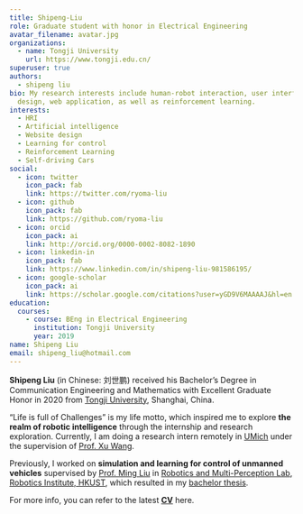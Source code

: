 ```yaml
---
title: Shipeng-Liu
role: Graduate student with honor in Electrical Engineering
avatar_filename: avatar.jpg
organizations:
  - name: Tongji University
    url: https://www.tongji.edu.cn/
superuser: true
authors:
  - shipeng liu
bio: My research interests include human-robot interaction, user interface
  design, web application, as well as reinforcement learning.
interests:
  - HRI
  - Artificial intelligence
  - Website design
  - Learning for control
  - Reinforcement Learning
  - Self-driving Cars
social:
  - icon: twitter
    icon_pack: fab
    link: https://twitter.com/ryoma-liu
  - icon: github
    icon_pack: fab
    link: https://github.com/ryoma-liu
  - icon: orcid
    icon_pack: ai
    link: http://orcid.org/0000-0002-8082-1890
  - icon: linkedin-in
    icon_pack: fab
    link: https://www.linkedin.com/in/shipeng-liu-981586195/
  - icon: google-scholar
    icon_pack: ai
    link: https://scholar.google.com/citations?user=yGD9V6MAAAAJ&hl=en
education:
  courses:
    - course: BEng in Electrical Engineering
      institution: Tongji University
      year: 2019
name: Shipeng Liu
email: shipeng_liu@hotmail.com
---
```

**Shipeng Liu** (in Chinese: 刘世鹏)  received his Bachelor’s Degree in Communication Engineering and Mathematics with Excellent Graduate Honor in 2020 from [Tongji University](https://www.tongji.edu.cn/), Shanghai, China.

“Life is full of Challenges” is my life motto,  which  inspired me to explore **the realm of robotic intelligence** through the internship and research exploration. Currently, I am doing a research intern remotely in [UMich](https://cse.engin.umich.edu/) under the supervision of [Prof. Xu Wang](http://www.cs.cmu.edu/~xuwang/). 

Previously, I worked on **simulation and learning for control of unmanned vehicles** supervised by [Prof. Ming Liu](https://sites.google.com/site/mingliurobot/home) in [Robotics and Multi-Perception Lab, Robotics Institute, HKUST](https://www.ram-lab.com/), which resulted in my [bachelor thesis](<>).

For more info, you can refer to the latest **[CV](<>)** here.